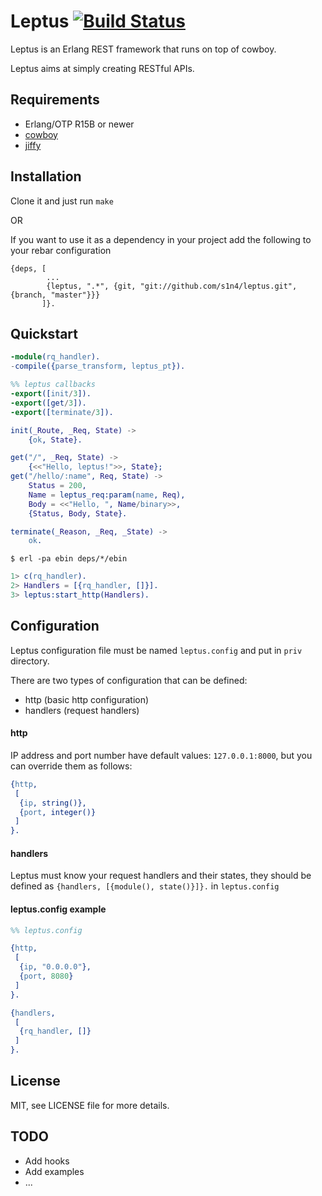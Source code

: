 # Leptus [![Build Status](https://travis-ci.org/s1n4/leptus.png?branch=master)](https://travis-ci.org/s1n4/leptus)

Leptus is an Erlang REST framework that runs on top of cowboy.

Leptus aims at simply creating RESTful APIs.

## Requirements

  * Erlang/OTP R15B or newer
  * [cowboy](https://github.com/extend/cowboy)
  * [jiffy](https://github.com/davisp/jiffy)

## Installation

Clone it and just run `make`

OR

If you want to use it as a dependency in your project add the following to your rebar configuration

```
{deps, [
        ...
        {leptus, ".*", {git, "git://github.com/s1n4/leptus.git", {branch, "master"}}}
       ]}.
```

## Quickstart

```erlang
-module(rq_handler).
-compile({parse_transform, leptus_pt}).

%% leptus callbacks
-export([init/3]).
-export([get/3]).
-export([terminate/3]).

init(_Route, _Req, State) ->
    {ok, State}.

get("/", _Req, State) ->
    {<<"Hello, leptus!">>, State};
get("/hello/:name", Req, State) ->
    Status = 200,
    Name = leptus_req:param(name, Req),
    Body = <<"Hello, ", Name/binary>>,
    {Status, Body, State}.

terminate(_Reason, _Req, _State) ->
    ok.
```

```
$ erl -pa ebin deps/*/ebin
```

```erlang
1> c(rq_handler).
2> Handlers = [{rq_handler, []}].
3> leptus:start_http(Handlers).
```

## Configuration

Leptus configuration file must be named `leptus.config` and put in `priv` directory.

There are two types of configuration that can be defined:

  * http (basic http configuration)
  * handlers (request handlers)

#### http

IP address and port number have default values: `127.0.0.1:8000`, but you can override them as follows:

```erlang
{http,
 [
  {ip, string()},
  {port, integer()}
 ]
}.
```

#### handlers

Leptus must know your request handlers and their states, they should be defined as `{handlers, [{module(), state()}]}.` in `leptus.config`

#### leptus.config example

```erlang
%% leptus.config

{http,
 [
  {ip, "0.0.0.0"},
  {port, 8080}
 ]
}.

{handlers,
 [
  {rq_handler, []}
 ]
}.
```

## License

MIT, see LICENSE file for more details.

## TODO

* Add hooks
* Add examples
* ...
